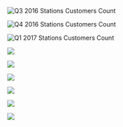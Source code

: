 ![Q3 2016 Stations Customers Count](https://github.com/jebyliang/Images/blob/master/q3_start.png)

![Q4 2016 Stations Customers Count](https://github.com/jebyliang/Images/blob/master/q4_start.png)

![Q1 2017 Stations Customers Count](https://github.com/jebyliang/Images/blob/master/q1_start.png)

![](https://github.com/jebyliang/Images/blob/master/mosaic_q3_q1.gif)

![](https://github.com/jebyliang/Images/blob/master/hour%20q341.png)

![](https://github.com/jebyliang/Images/blob/master/weekdays%20q341.png)

![](https://github.com/jebyliang/Images/blob/master/fluid%20Q3.png)

![](https://github.com/jebyliang/Images/blob/master/fluid%20Q4.png)

![](https://github.com/jebyliang/Images/blob/master/fluid%20Q1.png)
